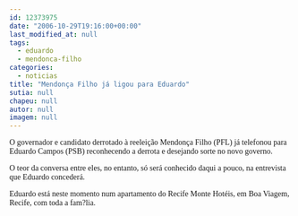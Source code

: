 ```yaml
---
id: 12373975
date: "2006-10-29T19:16:00+00:00"
last_modified_at: null
tags:
  - eduardo
  - mendonca-filho
categories:
  - noticias
title: "Mendonça Filho já ligou para Eduardo"
sutia: null
chapeu: null
autor: null
imagem: null
---
```

<p><P><FONT face=Verdana>O governador e candidato derrotado à reeleição Mendonça Filho (PFL) já telefonou para Eduardo Campos (PSB) reconhecendo a derrota e desejando sorte no novo governo.</FONT></P></p>
<p><P><FONT face=Verdana>O teor da conversa entre eles, no entanto, só será conhecido daqui a pouco, na entrevista que Eduardo concederá.</FONT></P></p>
<p><P><FONT face=Verdana>Eduardo está neste momento num apartamento do Recife Monte Hotéis, em Boa Viagem, Recife, com toda a fam?lia.</FONT></P> </p>
